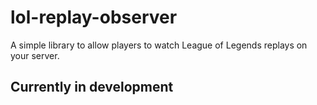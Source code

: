 lol-replay-observer
===================

A simple library to allow players to watch League of Legends replays on your server.

## Currently in development
